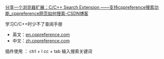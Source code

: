 [分享一个浏览器扩展：C/C++ Search Extension ——支持cppreference搜索功能_cppreference网页如何搜索-CSDN博客](https://blog.csdn.net/weixin_43919932/article/details/123582178)

学习C/C++时少不了查阅手册

- 英文：[en.cppreference.com](https://en.cppreference.com/w/)
- 中文：[zh.cppreference.com](https://zh.cppreference.com/w/)

插件使用 ：
ctrl + l
cc + tab
输入搜索关键词